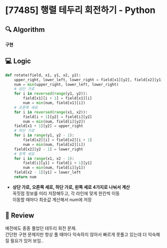 # [77485] 행렬 테두리 회전하기 - Python

## 🔍 Algorithm
**구현**

## 💻 Logic

```Python
def rotate(field, x1, y1, x2, y2):
    upper_right, lower_left, lower_right = field[x1][y2], field[x2][y1], field[x2][y2]
    num = min(upper_right, lower_left, lower_right)
    # 상단 가로
    for i in reversed(range(y1, y2)):
        field[x1][i + 1] = field[x1][i]
        num = min(num, field[x1][i])
    # 오른쪽 세로
    for i in reversed(range(x1, x2)):
        field[i + 1][y2] = field[i][y2]
        num = min(num, field[i][y2])
    field[x1 + 1][y2] = upper_right
    # 하단 가로
    for i in range(y1, y2 - 1):
        field[x2][i] = field[x2][i + 1]
        num = min(num, field[x2][i])
    field[x2][y2 - 1] = lower_right
    # 왼쪽 세로
    for i in range(x1, x2 - 1):
        field[i][y1] = field[i + 1][y1]
        num = min(num, field[i][y1])
    field[x2 - 1][y1] = lower_left
    return num
```
- **상단 가로, 오른쪽 세로, 하단 가로, 왼쪽 세로 4가지로 나눠서 계산**  
    꼭짓점 정보를 미리 저장해두고, 각 라인에 맞게 한칸씩 이동  
    이동할 때마다 최솟값 계산해서 num에 저장  

## 📝 Review

예전에도 종종 풀었던 테두리 회전 문제.  
간단한 구현 문제지만 항상 풀 때마다 익숙하지 않아서 빠르게 못풀고 있는데 더 익숙해질 필요가 있어 보임..
